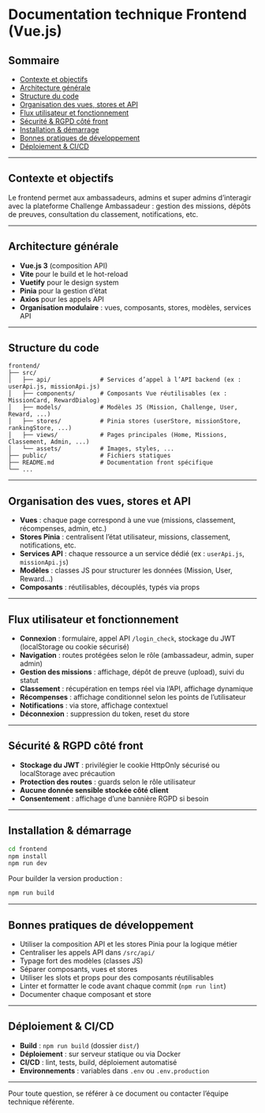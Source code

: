 # Documentation technique Frontend (Vue.js)

## Sommaire
- [Contexte et objectifs](#contexte-et-objectifs)
- [Architecture générale](#architecture-générale)
- [Structure du code](#structure-du-code)
- [Organisation des vues, stores et API](#organisation-des-vues-stores-et-api)
- [Flux utilisateur et fonctionnement](#flux-utilisateur-et-fonctionnement)
- [Sécurité & RGPD côté front](#sécurité--rgpd-côté-front)
- [Installation & démarrage](#installation--démarrage)
- [Bonnes pratiques de développement](#bonnes-pratiques-de-développement)
- [Déploiement & CI/CD](#déploiement--cicd)

---

## Contexte et objectifs

Le frontend permet aux ambassadeurs, admins et super admins d’interagir avec la plateforme Challenge Ambassadeur : gestion des missions, dépôts de preuves, consultation du classement, notifications, etc.

---

## Architecture générale

- **Vue.js 3** (composition API)
- **Vite** pour le build et le hot-reload
- **Vuetify** pour le design system
- **Pinia** pour la gestion d’état
- **Axios** pour les appels API
- **Organisation modulaire** : vues, composants, stores, modèles, services API

---

## Structure du code

```
frontend/
├── src/
│   ├── api/              # Services d’appel à l’API backend (ex : userApi.js, missionApi.js)
│   ├── components/       # Composants Vue réutilisables (ex : MissionCard, RewardDialog)
│   ├── models/           # Modèles JS (Mission, Challenge, User, Reward, ...)
│   ├── stores/           # Pinia stores (userStore, missionStore, rankingStore, ...)
│   ├── views/            # Pages principales (Home, Missions, Classement, Admin, ...)
│   └── assets/           # Images, styles, ...
├── public/               # Fichiers statiques
├── README.md             # Documentation front spécifique
└── ...
```

---

## Organisation des vues, stores et API

- **Vues** : chaque page correspond à une vue (missions, classement, récompenses, admin, etc.)
- **Stores Pinia** : centralisent l’état utilisateur, missions, classement, notifications, etc.
- **Services API** : chaque ressource a un service dédié (ex : `userApi.js`, `missionApi.js`)
- **Modèles** : classes JS pour structurer les données (Mission, User, Reward...)
- **Composants** : réutilisables, découplés, typés via props

---

## Flux utilisateur et fonctionnement

- **Connexion** : formulaire, appel API `/login_check`, stockage du JWT (localStorage ou cookie sécurisé)
- **Navigation** : routes protégées selon le rôle (ambassadeur, admin, super admin)
- **Gestion des missions** : affichage, dépôt de preuve (upload), suivi du statut
- **Classement** : récupération en temps réel via l’API, affichage dynamique
- **Récompenses** : affichage conditionnel selon les points de l’utilisateur
- **Notifications** : via store, affichage contextuel
- **Déconnexion** : suppression du token, reset du store

---

## Sécurité & RGPD côté front

- **Stockage du JWT** : privilégier le cookie HttpOnly sécurisé ou localStorage avec précaution
- **Protection des routes** : guards selon le rôle utilisateur
- **Aucune donnée sensible stockée côté client**
- **Consentement** : affichage d’une bannière RGPD si besoin

---

## Installation & démarrage

```sh
cd frontend
npm install
npm run dev
```

Pour builder la version production :
```sh
npm run build
```

---

## Bonnes pratiques de développement

- Utiliser la composition API et les stores Pinia pour la logique métier
- Centraliser les appels API dans `/src/api/`
- Typage fort des modèles (classes JS)
- Séparer composants, vues et stores
- Utiliser les slots et props pour des composants réutilisables
- Linter et formatter le code avant chaque commit (`npm run lint`)
- Documenter chaque composant et store

---

## Déploiement & CI/CD

- **Build** : `npm run build` (dossier `dist/`)
- **Déploiement** : sur serveur statique ou via Docker
- **CI/CD** : lint, tests, build, déploiement automatisé
- **Environnements** : variables dans `.env` ou `.env.production`

---

Pour toute question, se référer à ce document ou contacter l’équipe technique référente.
